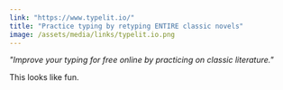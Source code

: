 ```yaml
---
link: "https://www.typelit.io/"
title: "Practice typing by retyping ENTIRE classic novels"
image: /assets/media/links/typelit.io.png
---
```


_"Improve your typing for free online by practicing on classic literature."_

This looks like fun. 
